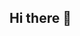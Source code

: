## Hi there 👋

<!--
**HilalYazar/HilalYazar** is a ✨ _special_ ✨ repository because its `README.md` (this file) appears on your GitHub profile.

Here are some ideas to get you started:

- 🔭 I’m currently working on a project that we call "SHEEP GEMS" where we are trying to improve robustness and climatic resilience of U.S. sheep populations through genomics
.
-->
